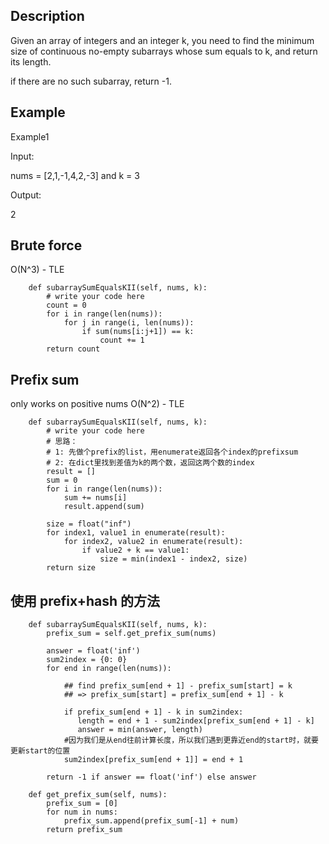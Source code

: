 ## Description
Given an array of integers and an integer k, you need to find the minimum size of continuous no-empty subarrays whose sum equals to k, and return its length.

if there are no such subarray, return -1.

## Example
Example1

Input: 

nums = [2,1,-1,4,2,-3] and k = 3

Output: 

2

## Brute force 
O(N^3) - TLE
```
    def subarraySumEqualsKII(self, nums, k):
        # write your code here
        count = 0
        for i in range(len(nums)):
            for j in range(i, len(nums)):
                if sum(nums[i:j+1]) == k:
                    count += 1
        return count
```
## Prefix sum 
only works on positive nums
O(N^2) - TLE
```
    def subarraySumEqualsKII(self, nums, k):
        # write your code here
        # 思路： 
        # 1: 先做个prefix的list，用enumerate返回各个index的prefixsum
        # 2: 在dict里找到差值为k的两个数，返回这两个数的index
        result = []
        sum = 0
        for i in range(len(nums)):
            sum += nums[i]
            result.append(sum)

        size = float("inf")
        for index1, value1 in enumerate(result):
            for index2, value2 in enumerate(result):
                if value2 + k == value1:
                    size = min(index1 - index2, size)
        return size
```
## 使用 prefix+hash 的方法
```
    def subarraySumEqualsKII(self, nums, k):
        prefix_sum = self.get_prefix_sum(nums)
        
        answer = float('inf')
        sum2index = {0: 0}
        for end in range(len(nums)):
        
            ## find prefix_sum[end + 1] - prefix_sum[start] = k
            ## => prefix_sum[start] = prefix_sum[end + 1] - k
            
            if prefix_sum[end + 1] - k in sum2index:
               length = end + 1 - sum2index[prefix_sum[end + 1] - k] 
               answer = min(answer, length)
            #因为我们是从end往前计算长度，所以我们遇到更靠近end的start时，就要更新start的位置
            sum2index[prefix_sum[end + 1]] = end + 1
            
        return -1 if answer == float('inf') else answer
        
    def get_prefix_sum(self, nums):
        prefix_sum = [0]
        for num in nums:
            prefix_sum.append(prefix_sum[-1] + num)
        return prefix_sum
```
